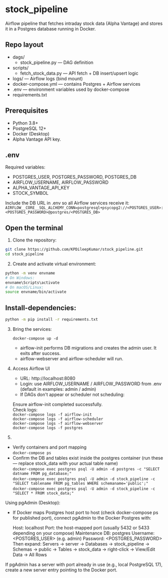 # stock_pipeline

Airflow pipeline that fetches intraday stock data (Alpha Vantage) and stores it in a Postgres database running in Docker.

## Repo layout

- dags/
  - stock_pipeline.py — DAG definition
- scripts/
  - fetch_stock_data.py — API fetch + DB insert/upsert logic
- logs/ — Airflow logs (bind mount)
- docker-compose.yml — contains Postgres + Airflow services
- .env — environment variables used by docker-compose
- requirements.txt

## Prerequisites

- Python 3.8+
- PostgreSQL 12+
- Docker (Desktop)
- Alpha Vantage API key.

## .env

Required variables:

- POSTGRES_USER, POSTGRES_PASSWORD, POSTGRES_DB
- AIRFLOW_USERNAME, AIRFLOW_PASSWORD
- ALPHA_VANTAGE_API_KEY
- STOCK_SYMBOL

Include the DB URL in .env so all Airflow services receive it:  
`AIRFLOW__CORE__SQL_ALCHEMY_CONN=postgresql+psycopg2://<POSTGRES_USER>:<POSTGRES_PASSWORD>@postgres/<POSTGRES_DB>`

## Open the terminal

1. Clone the repository:

```bash
git clone https://github.com/KPDileepKumar/stock_pipeline.git
cd stock_pipeline
```

2. Create and activate virtual environment:

```bash
python -m venv envname
# On Windows:
envname\Scripts\activate
# On macOS/Linux:
source envname/bin/activate
```

## Install-dependencies:

```bash
python -m pip install -r requirements.txt
```

3. Bring the services:

   `docker-compose up -d`

   - airflow-init performs DB migrations and creates the admin user. It exits after success.
   - airflow-webserver and airflow-scheduler will run.

4. Access Airflow UI

   - URL: http://localhost:8080
   - Login: use AIRFLOW_USERNAME / AIRFLOW_PASSWORD from .env (default in examples: admin / admin)
   - If DAGs don't appear or scheduler not scheduling:

   Ensure airflow-init completed successfully.  
   Check logs:  
   `docker-compose logs -f airflow-init`  
   `docker-compose logs -f airflow-scheduler`  
   `docker-compose logs -f airflow-webserver`  
   `docker-compose logs -f postgres`

5.

- Verify containers and port mapping  
  `docker-compose ps`
- Confirm the DB and tables exist inside the postgres container (run these — replace stock_data with your actual table name)  
  `docker-compose exec postgres psql -U admin -d postgres -c "SELECT datname FROM pg_database;"`  
  `docker-compose exec postgres psql -U admin -d stock_pipeline -c "SELECT tablename FROM pg_tables WHERE schemaname='public';"`  
  `docker-compose exec postgres psql -U admin -d stock_pipeline -c "SELECT * FROM stock_data;"`

Using pgAdmin (Desktop):

- If Docker maps Postgres host port to host (check docker-compose ps for published port), connect pgAdmin to the Docker Postgres with:

  Host: localhost
  Port: the host-mapped port (usually 5432 or 5433 depending on your compose)
  Maintenance DB: postgres
  Username: <POSTGRES_USER> (e.g. admin)
  Password: <POSTGRES_PASSWORD>
  Then expand: Servers → server → Databases → stock_pipeline → Schemas → public → Tables → stock_data → right-click → View/Edit Data → All Rows

If pgAdmin has a server with port already in use (e.g., local PostgreSQL 17), create a new server entry pointing to the Docker port.
